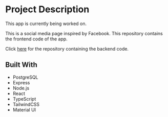 # Project Description

This app is currently being worked on.

This is a social media page inspired by Facebook. This repository contains the frontend code of the app.

Click [here](https://github.com/jdplumst/social-network-backend) for the repository containing the backend code.

## Built With

- PostgreSQL
- Express
- Node.js
- React
- TypeScript
- TailwindCSS
- Material UI
